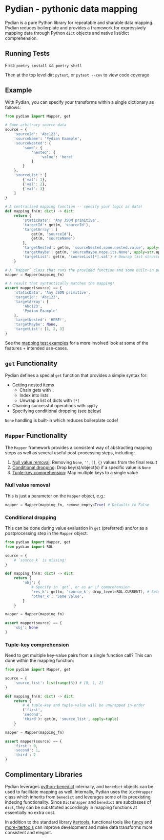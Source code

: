 # Pydian - pythonic data mapping

Pydian is a pure Python library for repeatable and sharable data mapping. Pydian reduces boilerplate and provides a framework for expressively mapping data through Python `dict` objects and native list/dict comprehension.

## Running Tests
First: `poetry install && poetry shell`

Then at the top level dir: `pytest`, or `pytest --cov` to view code coverage

## Example
With Pydian, you can specify your transforms within a single dictionary as follows:
```python
from pydian import Mapper, get

# Some arbitrary source data
source = {
    'sourceId': 'Abc123',
    'sourceName': 'Pydian Example',
    'sourceNested': {
        'some': {
            'nested': {
                'value': 'here!'
            }
        }
    },
    'sourceList': [
        {'val': 1},
        {'val': 2},
        {'val': 3}
    ]
}

# A centralized mapping function -- specify your logic as data!
def mapping_fn(m: dict) -> dict:
    return {
        'staticData': 'Any JSON primitive',
        'targetId': get(m, 'sourceId'),
        'targetArray': [
            get(m, 'sourceId'),
            get(m, 'sourceName')
        ],
        'targetNested': get(m, 'sourceNested.some.nested.value', apply=str.upper), # Get deeply nested values
        'targetMaybe': get(m, 'sourceMaybe.nope.its.None', apply=str.upper), # Null-check handling is built-in!
        'targetList': get(m, 'sourceList[*].val') # Unwrap list structures with [*]
    }

# A `Mapper` class that runs the provided function and some built-in post-processing features
mapper = Mapper(mapping_fn)

# A result that syntactically matches the mapping!
assert mapper(source) == {
    'staticData': 'Any JSON primitive',
    'targetId': 'Abc123',
    'targetArray': [
        'Abc123',
        'Pydian Example'
    ],
    'targetNested': 'HERE!',
    'targetMaybe': None,
    'targetList': [1, 2, 3]
}
```

See the [mapping test examples](./tests/test_mapping.py) for a more involved look at some of the features + intended use-cases.

## `get` Functionality
Pydian defines a special `get` function that provides a simple syntax for:
- Getting nested items
    - Chain gets with `.`
    - Index into lists
    - Unwrap a list of dicts with `[*]`
- Chaining successful operations with `apply`
- Specifying conditional dropping (see [below](./README.md#conditional-dropping))

`None` handling is built-in which reduces boilerplate code!

## `Mapper` Functionality
The `Mapper` framework provides a consistent way of abstracting mapping steps as well as several useful post-processing steps, including:
1. [Null value removal](./README.md#null-value-removal): Removing `None`, `''`, `[]`, `{}` values from the final result
2. [Conditional dropping](./README.md#conditional-dropping): Drop key(s)/object(s) if a specific value is `None`
3. [Tuple-key comprehension](./README.md#tuple-key-comprehension): Map multiple keys to a single value
### Null value removal
This is just a parameter on the `Mapper` object, e.g.:
```python
mapper = Mapper(mapping_fn, remove_empty=True) # Defaults to False
```

### Conditional dropping
This can be done during value evaluation in `get` (preferred) and/or as a postprocessing step in the `Mapper` object:
```python
from pydian import Mapper, get
from pydian import ROL

source = {
    # `source_k` is missing!
}

def mapping_fn(m: dict) -> dict:
    return {
        'obj': {
            # Specify in `get`, or as an if comprehension
            'res_k': get(m, 'source_k', drop_level=ROL.CURRENT), # Sets the entire object to `None` if this is `None`
            'other_k': 'Some value',
        }
    }

mapper = Mapper(mapping_fn)

assert mapper(source) == {
    'obj': None
}
```

### Tuple-key comprehension
Need to get multiple key-value pairs from a single function call? This can done within the mapping function:
```python
from pydian import Mapper, get

source = {
    'source_list': list(range(3)) # [0, 1, 2]
}

def mapping_fn(m: dict) -> dict:
    return {
        # A tuple-key and tuple-value will be unwrapped in-order
        ('first',
        'second',
        'third'): get(m, 'source_list', apply=tuple)
    }

mapper = Mapper(mapping_fn)

assert mapper(source) == {
    'first': 0,
    'second': 1,
    'third': 2
}
```

## Complimentary Libraries
Pydian leverages [python-benedict](https://github.com/fabiocaccamo/python-benedict) internally, and `benedict` objects can be used to facilitate mapping as well. Internally, Pydian uses the `DictWrapper` class which inherits from `benedict` and leverages some of its preexisting indexing functionality. Since `DictWrapper` and `benedict` are subclasses of `dict`, they can be substituted accordingly in mapping functions at essentially no extra cost.

In addition to the standard library [itertools](https://docs.python.org/3/library/itertools.html), functional tools like [funcy](https://github.com/Suor/funcy) and [more-itertools](https://github.com/more-itertools/more-itertools) can improve development and make data transforms more consistent and elegant.
